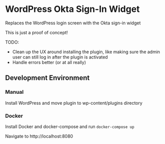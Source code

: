 # WordPress Okta Sign-In Widget

Replaces the WordPress login screen with the Okta sign-in widget

This is just a proof of concept!

TODO:

* Clean up the UX around installing the plugin, like making sure the admin user can still log in after the plugin is activated
* Handle errors better (or at all really)

## Development Environment

### Manual

Install WordPress and move plugin to wp-content/plugins directory

### Docker

Install Docker and docker-compose and run `docker-compose up` 

Navigate to http://localhost:8080